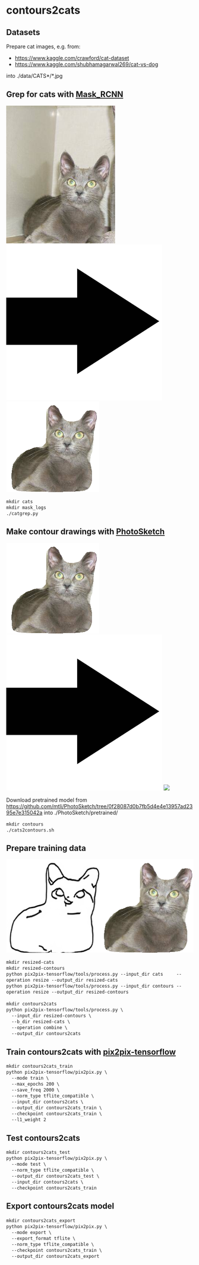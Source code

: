 # contours2cats

## Datasets

Prepare cat images, e.g. from:

- https://www.kaggle.com/crawford/cat-dataset
- https://www.kaggle.com/shubhamagarwal269/cat-vs-dog

into ./data/CATS*/*.jpg

## Grep for cats with [Mask_RCNN](https://github.com/matterport/Mask_RCNN)

![](assets/input.png) ![](assets/arrow.png) ![](assets/cat.png)

```
mkdir cats
mkdir mask_logs
./catgrep.py
```

## Make contour drawings with [PhotoSketch](https://github.com/mtli/PhotoSketch)

![](assets/cat.png) ![](assets/arrow.png) ![](assets/contour.png)

Download pretrained model from https://github.com/mtli/PhotoSketch/tree/0f28087d0b7fb5d4e4e13957ad2395e7e315042a
into ./PhotoSketch/pretrained/

```
mkdir contours
./cats2contours.sh
```

## Prepare training data

![](assets/train.png)

```
mkdir resized-cats
mkdir resized-contours
python pix2pix-tensorflow/tools/process.py --input_dir cats     --operation resize --output_dir resized-cats
python pix2pix-tensorflow/tools/process.py --input_dir contours --operation resize --output_dir resized-contours

mkdir contours2cats
python pix2pix-tensorflow/tools/process.py \
  --input_dir resized-contours \
  --b_dir resized-cats \
  --operation combine \
  --output_dir contours2cats
```

## Train contours2cats with [pix2pix-tensorflow](https://github.com/affinelayer/pix2pix-tensorflow)

```
mkdir contours2cats_train
python pix2pix-tensorflow/pix2pix.py \
  --mode train \
  --max_epochs 200 \
  --save_freq 2000 \
  --norm_type tflite_compatible \
  --input_dir contours2cats \
  --output_dir contours2cats_train \
  --checkpoint contours2cats_train \
  --l1_weight 2
```

## Test contours2cats

```
mkdir contours2cats_test
python pix2pix-tensorflow/pix2pix.py \
  --mode test \
  --norm_type tflite_compatible \
  --output_dir contours2cats_test \
  --input_dir contours2cats \
  --checkpoint contours2cats_train
```

## Export contours2cats model

```
mkdir contours2cats_export
python pix2pix-tensorflow/pix2pix.py \
  --mode export \
  --export_format tflite \
  --norm_type tflite_compatible \
  --checkpoint contours2cats_train \
  --output_dir contours2cats_export
```

